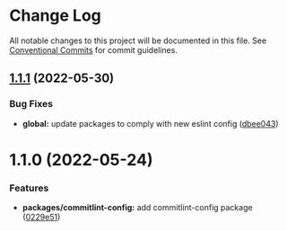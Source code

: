 # Change Log

All notable changes to this project will be documented in this file.
See [Conventional Commits](https://conventionalcommits.org) for commit guidelines.

## [1.1.1](https://github.com/waldronmatt/shareable-configs/compare/@waldronmatt/commitlint-config@1.1.0...@waldronmatt/commitlint-config@1.1.1) (2022-05-30)


### Bug Fixes

* **global:** update packages to comply with new eslint config ([dbee043](https://github.com/waldronmatt/shareable-configs/commit/dbee043b0a6b0a1d99e44e6cb8af9fa52133aab9))





# 1.1.0 (2022-05-24)


### Features

* **packages/commitlint-config:** add commitlint-config package ([0229e51](https://github.com/waldronmatt/shareable-configs/commit/0229e519234ca8b4c3738589955db9ac5fe991bf))
